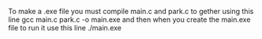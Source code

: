To make a .exe file you must compile main.c and park.c to gether using this line
gcc main.c park.c -o main.exe
and then when you create the main.exe file to run it use this line
./main.exe
